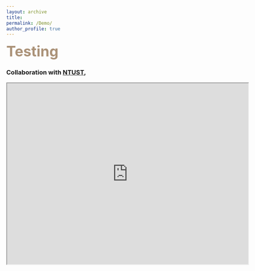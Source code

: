 ```yaml
---
layout: archive
title: 
permalink: /Demo/
author_profile: true
---
```

<!-- Malware Analysis Paragraph-->
<span style="color:#AB9278;font-weight:700;font-size:38px"> Testing </span>

<h3>Collaboration with <a href="[https://homepage.iis.sinica.edu.tw/pages/mcc/index_en.html](https://www.ee.ntust.edu.tw/)">NTUST</a>, </h3>
<!-- <div style= "background:#FDF8F5"> -->
  
<!--這裡放影片-->
<div align="center">
  <iframe
    src="https://drive.google.com/file/d/1XF0ap8HOSRCmHsbo9wW235qGNwqxIIGU/preview"
    width="640"
    height="480"
    allow="autoplay"
    allowfullscreen
  ></iframe>
</div>

